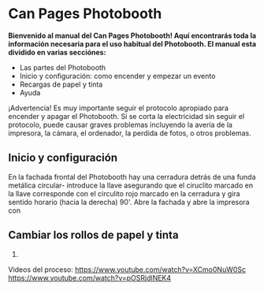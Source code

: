 Can Pages Photobooth
====================

**Bienvenido al manual del Can Pages Photobooth! Aquí encontrarás toda la información necesaria para el uso habitual del Photobooth. El manual esta dividido en varias secciónes:**


- Las partes del Photobooth
- Inicio y configuración: como encender y empezar un evento
- Recargas de papel y tinta 
- Ayuda


¡Advertencia! Es muy importante seguir el protocolo apropiado para encender y apagar el Photobooth. Si se corta la electricidad sin seguir el protocolo, puede causar graves problemas incluyendo la avería de la impresora, la cámara, el ordenador, la perdida de fotos, o otros problemas.



Inicio y configuración
-------
En la fachada frontal del Photobooth hay una cerradura detrás de una funda metálica circular- introduce la llave asegurando que el ciruclito marcado en la llave corresponde con el circulito rojo marcado en la cerradura y gira sentido horario (hacia la derecha) 90'. Abre la fachada y abre la impresora con 



Cambiar los rollos de papel y tinta
--------
1. 

Videos del proceso:
https://www.youtube.com/watch?v=XCmo0NuW0Sc
https://www.youtube.com/watch?v=pOSRjdlNEK4
